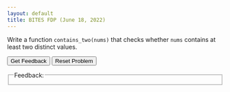 ```yaml
---
layout: default
title: BITES FDP (June 18, 2022)
---
```


<script type="text/javascript">
const TAB_SPACES = 4;
const SUBGOAL_MARKER = "##";
function success_message(parsonsPuzzle) {
    var code_list = parsonsPuzzle.getModifiedCode("#ul-" + parsonsPuzzle.options.sortableId);
    var html_str = "Your solution to this Parsons Problem is correct!<br><code>";
    for (i = 0; i < code_list.length; i++) {
        var html_pre = "<br>";
        var code_pre = "\n";
        if (code_list[i].indent > 0) {
            html_pre += "\xa0".repeat(code_list[i].indent * TAB_SPACES);
        }
        html_str += (html_pre + code_list[i].code);
    }
    html_str += "<br></code>";
    return html_str;
}

function giveFeedback(parsonsPuzzle, feedback_id) {
    if (parsonsPuzzle) {
      var feedback = parsonsPuzzle.getFeedback();

      var message = feedback.html || feedback.feedback;
      if (!message && feedback.length) {
        message = feedback.join('\n')
      }
      message = message && !feedback.success ? message : success_message(parsonsPuzzle);

      var feedbackContainer = document.getElementById(feedback_id);
      feedbackContainer.innerHTML = message;
    }
  }

function commentsFirst(code) {
    var n = code.length;
    var commentIDs = [];
    var codeIDs = [];
    for (i = 0; i < n; i++) {
        var tr = code[i].trim();
        if (tr.startsWith(SUBGOAL_MARKER)) {
            commentIDs.push(i);
        } else {
            codeIDs.push(i);
        }
    }
    n = codeIDs.length;
    var swap1, swap2, tmp;
    for (i = 0; i < n; i++) {
       swap1 = Math.floor(Math.random() * n);
       swap2 = Math.floor(Math.random() * n);
       tmp = codeIDs[swap1];
       codeIDs[swap1] = codeIDs[swap2];
       codeIDs[swap2] = tmp;
    }
    for (i = 0; i < n; i++) {
        commentIDs.push(codeIDs[i]);
    }
    return commentIDs;
}
</script>


Write a function <code>contains_two(nums)</code> that checks whether <code>nums</code> contains at least two distinct values.

<div id="vk123-sortableTrash" class="sortable-code"></div> 
<div id="vk123-sortable" class="sortable-code"></div> 
<div style="clear:both;"></div> 
<p> 
    <input id="vk123-feedbackLink" value="Get Feedback" type="button" /> 
    <input id="vk123-newInstanceLink" value="Reset Problem" type="button" /> 
</p> 
<fieldset class="feedbackFieldset"><legend>Feedback:</legend><div id="vk123-feedback"/></fieldset> 
<script type="text/javascript"> 
(function(){
  var initial = "def contains_two(nums):\n" +
    "    if not nums:\n" +
    "        return False\n" +
    "    return len(set(nums)) &gt;= 2\n" +
    "    \n" +
    "else: #distractor";
  var parsonsPuzzle = new ParsonsWidget({
    "sortableId": "vk123-sortable",
    "max_wrong_lines": 10,
    "grader": ParsonsWidget._graders.UnitTestGrader,
    "exec_limit": 2500,
    "can_indent": true,
    "x_indent": 50,
    "lang": "en",
    "show_feedback": true,
    "trashId": "vk123-sortableTrash",
    "unittests": "import unittestparson\nclass myTests(unittestparson.unittest):\n  def test_0(self):\n    self.assertEqual(contains_two([1, 2]),True,)\n  def test_1(self):\n    self.assertEqual(contains_two([1, 1]),False,)\n  def test_2(self):\n    self.assertEqual(contains_two([]),False,)\n  def test_3(self):\n    self.assertEqual(contains_two(None),False,)\n_test_result = myTests().main()"
  });
  parsonsPuzzle.init(initial);
  parsonsPuzzle.options.permutation = function(n) {
    return commentsFirst(initial.split("\n"));
  };
  parsonsPuzzle.shuffleLines();
  $("#vk123-newInstanceLink").click(function(event){ 
      event.preventDefault(); 
      parsonsPuzzle.shuffleLines(); 
  }); 
  $("#vk123-feedbackLink").click(function(event){ 
      event.preventDefault(); 
      giveFeedback(parsonsPuzzle, "vk123-feedback"); 
  }); 
})(); 
</script>
